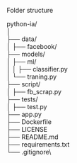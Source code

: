 Folder structure

python-ia/\
│\
├── data/\
│ ├── facebook/\
├── models/\
│ ├── ml/\
│ │ ├── classifier.py\
│ └── traning.py\
├── script/\
│ ├── fb_scrap.py\
├── tests/\
│ ├── test.py\
├── app.py\
├── Dockerfile\
├── LICENSE\
├── README.md\
├── requirements.txt\
└── .gitignore\
